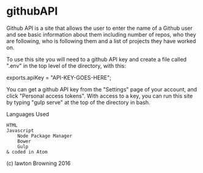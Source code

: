 # githubAPI

Github API is a site that allows the user to enter the name of a Github user and see basic information about them including 
number of repos, who they are following, who is following them and a list of projects they have worked on.

To use this site you will need to a github API key and create a file called ".env" in the top level of the directory, with this:

exports.apiKey = "API-KEY-GOES-HERE";

You can get a github API key from the "Settings" page of your account, and click "Personal access tokens". With access to a key, you can run this site by typing "gulp serve" at the top of the directory in bash.

Languages Used

    HTML
    Javascript
        Node Package Manager
        Bower
        Gulp
    & coded in Atom

(c) lawton Browning 2016
